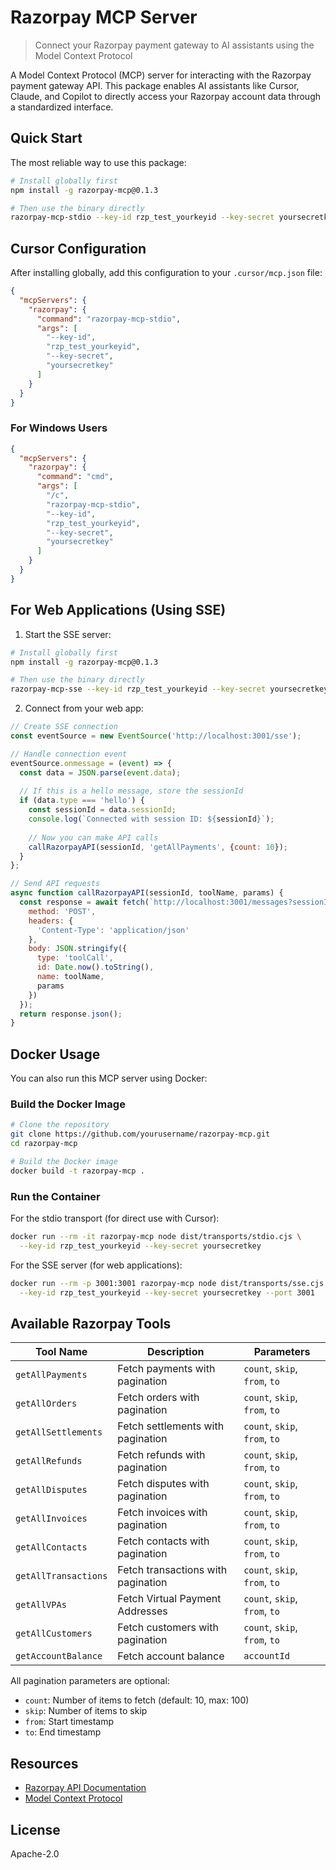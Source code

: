 # Razorpay MCP Server

> Connect your Razorpay payment gateway to AI assistants using the Model Context Protocol

A Model Context Protocol (MCP) server for interacting with the Razorpay payment gateway API. This package enables AI assistants like Cursor, Claude, and Copilot to directly access your Razorpay account data through a standardized interface.

## Quick Start

The most reliable way to use this package:

```bash
# Install globally first
npm install -g razorpay-mcp@0.1.3

# Then use the binary directly
razorpay-mcp-stdio --key-id rzp_test_yourkeyid --key-secret yoursecretkey
```

## Cursor Configuration

After installing globally, add this configuration to your `.cursor/mcp.json` file:

```json
{
  "mcpServers": {
    "razorpay": {
      "command": "razorpay-mcp-stdio",
      "args": [
        "--key-id",
        "rzp_test_yourkeyid",
        "--key-secret",
        "yoursecretkey"
      ]
    }
  }
}
```

### For Windows Users

```json
{
  "mcpServers": {
    "razorpay": {
      "command": "cmd",
      "args": [
        "/c",
        "razorpay-mcp-stdio",
        "--key-id",
        "rzp_test_yourkeyid",
        "--key-secret",
        "yoursecretkey"
      ]
    }
  }
}
```

## For Web Applications (Using SSE)

1. Start the SSE server:

```bash
# Install globally first
npm install -g razorpay-mcp@0.1.3

# Then use the binary directly
razorpay-mcp-sse --key-id rzp_test_yourkeyid --key-secret yoursecretkey --port 3001
```

2. Connect from your web app:

```javascript
// Create SSE connection
const eventSource = new EventSource('http://localhost:3001/sse');

// Handle connection event
eventSource.onmessage = (event) => {
  const data = JSON.parse(event.data);
  
  // If this is a hello message, store the sessionId
  if (data.type === 'hello') {
    const sessionId = data.sessionId;
    console.log(`Connected with session ID: ${sessionId}`);
    
    // Now you can make API calls
    callRazorpayAPI(sessionId, 'getAllPayments', {count: 10});
  }
};

// Send API requests
async function callRazorpayAPI(sessionId, toolName, params) {
  const response = await fetch(`http://localhost:3001/messages?sessionId=${sessionId}`, {
    method: 'POST',
    headers: {
      'Content-Type': 'application/json'
    },
    body: JSON.stringify({
      type: 'toolCall',
      id: Date.now().toString(),
      name: toolName,
      params
    })
  });
  return response.json();
}
```

## Docker Usage

You can also run this MCP server using Docker:

### Build the Docker Image

```bash
# Clone the repository
git clone https://github.com/yourusername/razorpay-mcp.git
cd razorpay-mcp

# Build the Docker image
docker build -t razorpay-mcp .
```

### Run the Container

For the stdio transport (for direct use with Cursor):

```bash
docker run --rm -it razorpay-mcp node dist/transports/stdio.cjs \
  --key-id rzp_test_yourkeyid --key-secret yoursecretkey
```

For the SSE server (for web applications):

```bash
docker run --rm -p 3001:3001 razorpay-mcp node dist/transports/sse.cjs \
  --key-id rzp_test_yourkeyid --key-secret yoursecretkey --port 3001
```

## Available Razorpay Tools

| Tool Name | Description | Parameters |
|-----------|-------------|------------|
| `getAllPayments` | Fetch payments with pagination | `count`, `skip`, `from`, `to` |
| `getAllOrders` | Fetch orders with pagination | `count`, `skip`, `from`, `to` |
| `getAllSettlements` | Fetch settlements with pagination | `count`, `skip`, `from`, `to` |
| `getAllRefunds` | Fetch refunds with pagination | `count`, `skip`, `from`, `to` |
| `getAllDisputes` | Fetch disputes with pagination | `count`, `skip`, `from`, `to` |
| `getAllInvoices` | Fetch invoices with pagination | `count`, `skip`, `from`, `to` |
| `getAllContacts` | Fetch contacts with pagination | `count`, `skip`, `from`, `to` |
| `getAllTransactions` | Fetch transactions with pagination | `count`, `skip`, `from`, `to` |
| `getAllVPAs` | Fetch Virtual Payment Addresses | `count`, `skip`, `from`, `to` |
| `getAllCustomers` | Fetch customers with pagination | `count`, `skip`, `from`, `to` |
| `getAccountBalance` | Fetch account balance | `accountId` |

All pagination parameters are optional:
- `count`: Number of items to fetch (default: 10, max: 100)
- `skip`: Number of items to skip
- `from`: Start timestamp
- `to`: End timestamp

## Resources

- [Razorpay API Documentation](https://razorpay.com/docs/api/)
- [Model Context Protocol](https://modelcontextprotocol.io/introduction)

## License

Apache-2.0
